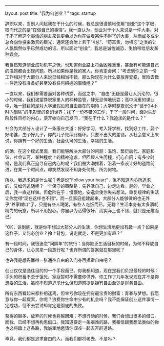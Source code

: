 ---
layout: post
title: "我为何创业？"
tags: startup

辞职以来，当别人问起我在干什么的时候，我总是很谨慎地使用“创业”这个字眼，取而代之的是“在做自己的事情”。我一直认为，创业对于个人来说是一件大事，对于不了解这个事情的朋友来说更会以为你在做着某件不得了的大事，从而或多或少总会向你投来激赏的眼光，通常还会附上若干“X总”、“苟富贵，勿相忘”之类的让人飘飘然似乎已然成功的话。所以面对“创业”，我总是诚惶诚恐，生怕带给朋友某种误会。

我当然知道创业成功机率之低，也知道创业路上将会困难重重，甚至有可能连自己的温饱都会出现问题。所以如果你是我的家人，你肯定会问：“考虑到你之前一份工作相对于大部分人来说已经相当不错，那么你现在为什么要放弃安稳，冒险去做一件远没有准备好甚至没有任何把握的事情呢？”

一直以来，我们都需要面对各种诱惑，而这之中，“自由”无疑是最让人沉沦的。很小的时候，我们渴望挣脱家里人的种种监管，肆无忌惮地玩耍；高中沉重的课业中，唯一慰藉的是对大学里假设的自由自在的期待；大学时整夜沉沦于“请于24小时内删除”的电影里的奇幻世界；找了一份不错的工作，干了一段时间，面对失却阶段性目标的内心，便开始向自己发问：“我在干什么？我追求的是什么？”

社会为大部分人设计了一条康庄大道：好好学习，考入好学校，找到好工作，娶个好老婆，生个好儿子，你的儿子继续此循环。只要不出大的差错，从社会意义上来说，你拥有一个好的生活，社会认可的生活，幸福的生活。

的确，在这个模式里面，我们能够解决大部分的问题：温饱、繁衍后代、家庭和谐、社会认可、某种程度上的精神追求。但回顾人生历程，扪心自问：有多少时候，是我们真正追寻自己内心的呢？我们被大潮推着，沿着一条设计好的道路前进，在某一个时间点，却突然发现不知身处何处，所为何物。

所以，我追求的是什么呢？老是说"Follow your heart"，但不知道内心所追求的，又如何追随呢？一个保守的策略是：先养活自己，边走边看。是的，毕业之后，我一直这样做。但危险在于：慢慢地，安逸会使你失去想法，重复规律的生活让你觉得“现在这样也不错”。而一旦家庭组建起来，大部分人能够做的也无外乎“养家糊口”了，只是有些人喝粥，有些人吃饭而已。无聊？生活本身有太多消耗精力的玩意，所以不用担心。你自以为活得很好，而实际上也不错，就只是无趣而已。

“OK，说到底，就是你不想过大部分人的生活，你想生活地更加有趣一点？如果是这样子，又何必创业？拎上背包，说走就走，不是更加有趣？”

有一段时间，我很迷恋“间隔年”的旅行：当你缺乏生活目标的时候，为何不释放自己的身体，让心灵来一段旅行呢？也许所谓的答案就在那里呢？

也许我是想先赢得一张通往自由的入门券再挥霍自由吧？

创业仅仅是通往目的的一个手段而已。你我都知道，现在是我们负担最轻的时候：手头的积蓄不至于饿死，家庭暂时不需要你供养，你工作了几年发现现在并不是你想要的生活，虽然不知道追求什么但知道前提是拥有自由至少是财务自由。

所有东西看起来都扑朔迷离，但幸亏你现在拥有最宝贵的财富：青春与梦想。我愿意与你一起探索，你呢？浪费你生命中少有的机会吗？我不能保证创业这件事情一定成功，但不去尝试却肯定是彻底的失败。

获得的越多，放弃的时候也将越困难；不想行动的时候，我们会想出很多的借口。而我，已经不想再构思借口。我知道要走一条艰难的路，我相信跟我想法类似的你也必将踏上这条路，我诚挚地邀请你*现在*一起去开辟道路。

毕竟，我们都是追求自由的人，而我们都将老去，不是吗？
